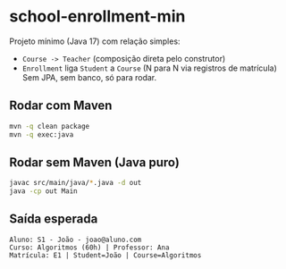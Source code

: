 # school-enrollment-min

Projeto mínimo (Java 17) com relação simples:
- `Course -> Teacher` (composição direta pelo construtor)
- `Enrollment` liga `Student` a `Course` (N para N via registros de matrícula)
Sem JPA, sem banco, só para rodar.

## Rodar com Maven
```bash
mvn -q clean package
mvn -q exec:java
```

## Rodar sem Maven (Java puro)
```bash
javac src/main/java/*.java -d out
java -cp out Main
```

## Saída esperada
```
Aluno: S1 - João - joao@aluno.com
Curso: Algoritmos (60h) | Professor: Ana
Matrícula: E1 | Student=João | Course=Algoritmos
```
